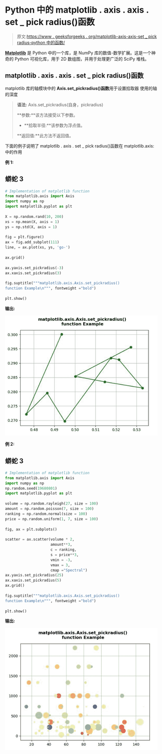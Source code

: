 # Python 中的 matplotlib . axis . axis . set _ pick radius()函数

> 原文:[https://www . geeksforgeeks . org/matplotlib-axis-axis-set _ pick radius-python 中的函数/](https://www.geeksforgeeks.org/matplotlib-axis-axis-set_pickradius-function-in-python/)

[**Matplotlib**](https://www.geeksforgeeks.org/python-introduction-matplotlib/) 是 Python 中的一个库，是 NumPy 库的数值-数学扩展。这是一个神奇的 Python 可视化库，用于 2D 数组图，并用于处理更广泛的 SciPy 堆栈。

## matplotlib . axis . axis . set _ pick radius()函数

matplotlib 库的轴模块中的 **Axis.set_pickradius()函数**用于设置拾取器
使用的轴的深度

> **语法:** Axis.set_pickradius(自身，pickradius)
> 
> **参数:**该方法接受以下参数。
> 
> *   **拾取半径:**该参数为浮点值。
> 
> **返回值:**此方法不返回值。

下面的例子说明了 matplotlib . axis . set _ pick radius()函数在 matplotlib.axis:
中的作用

**例 1:**

## 蟒蛇 3

```py
# Implementation of matplotlib function
from matplotlib.axis import Axis
import numpy as np 
import matplotlib.pyplot as plt 

X = np.random.rand(10, 200) 
xs = np.mean(X, axis = 1) 
ys = np.std(X, axis = 1) 

fig = plt.figure() 
ax = fig.add_subplot(111) 
line, = ax.plot(xs, ys, 'go-')

ax.grid()

ax.yaxis.set_pickradius(-3)
ax.xaxis.set_pickradius(3)

fig.suptitle("""matplotlib.axis.Axis.set_pickradius()
function Example\n""", fontweight ="bold")  

plt.show()
```

**输出:**

![](img/16d1e1d1866dc531b124308deb1f7d2f.png)

**例 2:**

## 蟒蛇 3

```py
# Implementation of matplotlib function
from matplotlib.axis import Axis
import numpy as np 
np.random.seed(19680801) 
import matplotlib.pyplot as plt 

volume = np.random.rayleigh(27, size = 100) 
amount = np.random.poisson(7, size = 100) 
ranking = np.random.normal(size = 100) 
price = np.random.uniform(1, 7, size = 100) 

fig, ax = plt.subplots() 

scatter = ax.scatter(volume * 2,  
                     amount**3, 
                     c = ranking, 
                     s = price**3, 
                     vmin = -3, 
                     vmax = 3, 
                     cmap ="Spectral")
ax.yaxis.set_pickradius(25)
ax.xaxis.set_pickradius(5)
ax.grid()

fig.suptitle("""matplotlib.axis.Axis.set_pickradius()
function Example\n""", fontweight ="bold")  

plt.show()
```

**输出:**

![](img/cbee5943a8825c0ad087805b33414116.png)
